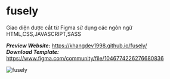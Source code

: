 # fusely

Giao diện được cắt từ Figma sử dụng các ngôn ngữ HTML,CSS,JAVASCRIPT,SASS

**_Preview Website:_** https://khangdev1998.github.io/fusely/ <br>
_**Download Template:**_ https://www.figma.com/community/file/1046774226276680836

![fusely](https://user-images.githubusercontent.com/79825633/160268565-d0f42cfb-e732-4773-9bcb-f4956da06f6f.png)
